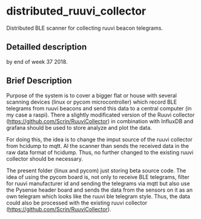 # distributed_ruuvi_collector
Distributed BLE scanner for collecting ruuvi beacon telegrams.

## Detailled description 
by end of week 37 2018.

## Brief Description
Purpose of the system is to cover a bigger flat or house with several scanning devices (linux or pycom microcontroller) which record BLE telegrams from ruuvi beacons and send this data to a central computer (in my case a raspi).  There a slightly modificated version of the Ruuvi collector (https://github.com/Scrin/RuuviCollector) in combination with InfluxDB and grafana should be used to store analyze and plot the data.

For doing this, the idea is to change the imput source of the ruuvi collector from hcidump to mqtt. Al the scanner than sends the received data in the raw data format of hcidump. Thus, no further changed to the existing ruuvi collector should be necessary.

The present folder (linux and pycom) just storing beta source code. The idea of using the pycom board is, not only to receive BLE telegrams, filter for ruuvi manufacturer id and sending the telegrams via mqtt but also use the Pysense header board and sends the data from the sensors on it as an own telegram which looks like the ruuvi ble telegram style. Thus, the data could also be processed with the existing ruuvi collector (https://github.com/Scrin/RuuviCollector).